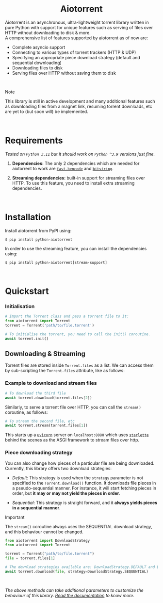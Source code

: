 <h1 align="center"><b>Aiotorrent</b></h1>
Aiotorrent is an asynchronous, ultra-lightweight torrent library written in pure Python with support for unique features such as serving of files over HTTP without downloading to disk & more.    

<br>
A comprehensive list of features supported by aiotorrent as of now are:

  - Complete asyncio support
  - Connecting to various types of torrent trackers (HTTP & UDP)
  - Specifying an appropriate piece download strategy (default and sequential downloading)
  - Downloading files to disk
  - Serving files over HTTP without saving them to disk

<br>

> [!NOTE]
> This library is still in active development and many additional features such as downloading files from a magnet link, resuming torrent downloads, etc are yet to (but soon will) be implemented.

<br />

# Requirements

_Tested on `Python 3.11` but it should work on `Python ^3.9` versions just fine._

1. **Dependencies:** The only 2 dependencies which are needed for aiotorrent to work are [`fast-bencode`](https://pypi.org/project/fast-bencode/) and [`bitstring`](https://pypi.org/project/bitstring/).

2. **Streaming dependencies:** built-in support for streaming files over HTTP. To use this feature, you need to install extra streaming dependencies.

<br />

# Installation

Install aiotorrent from PyPI using:

```
$ pip install python-aiotorrent
```

In order to use the streaming feature, you can install the dependencies using:

```
$ pip install python-aiotorrent[stream-support]
```

<br />

# Quickstart

### Initialisation

```python
# Import the Torrent class and pass a torrent file to it:
from aiotorrent import Torrent
torrent = Torrent('path/to/file.torrent')

# To initialise the torrent, you need to call the init() coroutine.
await torrent.init()
```

## Downloading & Streaming

Torrent files are stored inside `Torrent.files` as a list. We can access them by sub-scripting the `Torrent.files` attribute, like as follows:

### Example to download and stream files

```python
# To download the third file
await torrent.download(torrent.files[2])
```

Similarly, to serve a torrent file over HTTP, you can call the `stream()` coroutine, as follows:

```python
# To stream the second file, etc
await torrent.stream(torrent.files[1])
```

This starts up a [`uvicorn`](https://github.com/encode/uvicorn) server on `localhost:8080` which uses [`starlette`](https://github.com/encode/starlette) behind the scenes as the ASGI framework to stream files over http.


### Piece downloading strategy
You can also change how pieces of a particular file are being downloaded. Currently, this library offers two download strategies:
  - *Default*: This strategy is used when the `strategy` parameter is not specified to the `Torrent.download()` function. It downloads file pieces in a pseudo-sequential manner. For instance, it will start fetching pieces in order, but **it may or may not yield the pieces in order**.

  - *Sequential*: This strategy is straight forward, and it **always yields pieces in a sequential manner**.
  
  > [!IMPORTANT]
  > The `stream()` coroutine always uses the SEQUENTIAL download strategy, and this behaviour cannot be changed.


```python
from aiotorrent import DownloadStrategy
from aiotorrent import Torrent

torrent = Torrent("path/to/file.torrent")
file = torrent.files[1]

# The download strategies available are: DownloadStrategy.DEFAULT and DownloadStrategy.SEQUENTIAL
await torrent.download(file, strategy=DownloadStrategy.SEQUENTIAL)
```

<br>

_The above methods can take additional parameters to customize the behaviour of this library. [Read the documentation]() to know more._

